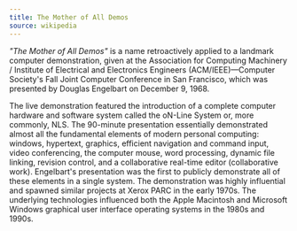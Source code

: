 ```yaml
---
title: The Mother of All Demos
source: wikipedia
---
```


_"The Mother of All Demos"_ is a name retroactively applied to a landmark computer demonstration, given at the Association for Computing Machinery / Institute of Electrical and Electronics Engineers (ACM/IEEE)—Computer Society's Fall Joint Computer Conference in San Francisco, which was presented by Douglas Engelbart on December 9, 1968.

The live demonstration featured the introduction of a complete computer hardware and software system called the oN-Line System or, more commonly, NLS. The 90-minute presentation essentially demonstrated almost all the fundamental elements of modern personal computing: windows, hypertext, graphics, efficient navigation and command input, video conferencing, the computer mouse, word processing, dynamic file linking, revision control, and a collaborative real-time editor (collaborative work). Engelbart's presentation was the first to publicly demonstrate all of these elements in a single system. The demonstration was highly influential and spawned similar projects at Xerox PARC in the early 1970s. The underlying technologies influenced both the Apple Macintosh and Microsoft Windows graphical user interface operating systems in the 1980s and 1990s.